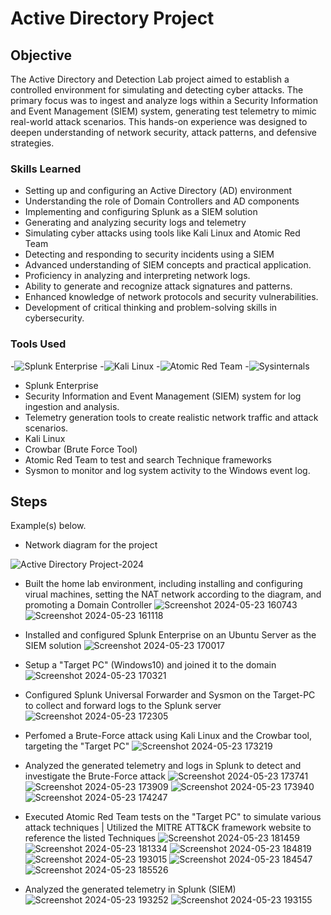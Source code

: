 # Active Directory Project

## Objective

The Active Directory and Detection Lab project aimed to establish a controlled environment for simulating and detecting cyber attacks. The primary focus was to ingest and analyze logs within a Security Information and Event Management (SIEM) system, generating test telemetry to mimic real-world attack scenarios. This hands-on experience was designed to deepen understanding of network security, attack patterns, and defensive strategies.

### Skills Learned

- Setting up and configuring an Active Directory (AD) environment
- Understanding the role of Domain Controllers and AD components
- Implementing and configuring Splunk as a SIEM solution
- Generating and analyzing security logs and telemetry
- Simulating cyber attacks using tools like Kali Linux and Atomic Red Team
- Detecting and responding to security incidents using a SIEM
- Advanced understanding of SIEM concepts and practical application.
- Proficiency in analyzing and interpreting network logs.
- Ability to generate and recognize attack signatures and patterns.
- Enhanced knowledge of network protocols and security vulnerabilities.
- Development of critical thinking and problem-solving skills in cybersecurity.

### Tools Used

-![Splunk Enterprise](https://img.shields.io/badge/Splunk_Enterprise-000000?style=for-the-badge&logo=splunk&logoColor=white)
-![Kali Linux](https://img.shields.io/badge/Kali_Linux-557C94?style=for-the-badge&logo=kali-linux&logoColor=white)
-![Atomic Red Team](https://img.shields.io/badge/Atomic_Red_Team-B22222?style=for-the-badge&logo=atom&logoColor=white)
-![Sysinternals](https://img.shields.io/badge/Sysinternals-0078D4?style=for-the-badge&logo=microsoft&logoColor=white)
- Splunk Enterprise
- Security Information and Event Management (SIEM) system for log ingestion and analysis.
- Telemetry generation tools to create realistic network traffic and attack scenarios.
- Kali Linux
- Crowbar (Brute Force Tool)
- Atomic Red Team to test and search Technique frameworks
- Sysmon to monitor  and log system activity to the Windows event log.

## Steps

Example(s) below.

* Network diagram for the project
  
![Active Directory Project-2024](https://github.com/quinnran76/Security-Engineering-Labs/assets/58571908/031ea7e9-5114-4823-a1c4-77b740ec0d27)



* Built the home lab environment, including installing and configuring virual machines, setting the NAT network according to the diagram, and promoting a Domain Controller
![Screenshot 2024-05-23 160743](https://github.com/quinnran76/Security-Engineering-Labs/assets/58571908/9c9fa566-5912-4c46-aea1-b0d21abb52f1)
![Screenshot 2024-05-23 161118](https://github.com/quinnran76/Security-Engineering-Labs/assets/58571908/5840b289-67b4-43ce-8a0b-29e14fea94c9)




* Installed and configured Splunk Enterprise on an Ubuntu Server as the SIEM solution
![Screenshot 2024-05-23 170017](https://github.com/quinnran76/Security-Engineering-Labs/assets/58571908/448bb87c-7a41-414f-925b-4f415b08a257)




* Setup a "Target PC" (Windows10) and joined it to the domain
![Screenshot 2024-05-23 170321](https://github.com/quinnran76/Security-Engineering-Labs/assets/58571908/2cb95bd6-a629-4139-834a-8cba4e1ef4f2)



* Configured Splunk Universal Forwarder and Sysmon on the Target-PC to collect and forward logs to the Splunk server
![Screenshot 2024-05-23 172305](https://github.com/quinnran76/Security-Engineering-Labs/assets/58571908/c87c041f-3dda-40fb-8b77-0f87abd4ad77)



* Perfomed a Brute-Force attack using Kali Linux and the Crowbar tool, targeting the "Target PC"
![Screenshot 2024-05-23 173219](https://github.com/quinnran76/Security-Engineering-Labs/assets/58571908/24f1122a-3143-4567-b829-09b8139f3cdf)





* Analyzed the generated telemetry and logs in Splunk to detect and investigate the Brute-Force attack
![Screenshot 2024-05-23 173741](https://github.com/quinnran76/Security-Engineering-Labs/assets/58571908/0f2b517c-eaf7-4bec-9ef5-c613c041a5e9)
![Screenshot 2024-05-23 173909](https://github.com/quinnran76/Security-Engineering-Labs/assets/58571908/a37d92bd-0f3c-4a55-8975-64244f348eb2)
![Screenshot 2024-05-23 173940](https://github.com/quinnran76/Security-Engineering-Labs/assets/58571908/b62b412f-60f3-489d-8495-28a439a441c9)
![Screenshot 2024-05-23 174247](https://github.com/quinnran76/Security-Engineering-Labs/assets/58571908/0d9e3ec2-f014-4161-8435-077c7a0b51c6)





*  Executed Atomic Red Team tests on the "Target PC" to simulate various attack techniques | Utilized the MITRE ATT&CK framework website to reference the listed Techniques
![Screenshot 2024-05-23 181459](https://github.com/quinnran76/Security-Engineering-Labs/assets/58571908/3aac4911-a2aa-47b9-a023-cd2955ffbe54)
![Screenshot 2024-05-23 181334](https://github.com/quinnran76/Security-Engineering-Labs/assets/58571908/eda5384c-dad1-4c5c-8b43-b6aec886e22c)
![Screenshot 2024-05-23 184819](https://github.com/quinnran76/Security-Engineering-Labs/assets/58571908/7ec30129-c9a2-4ba7-aa48-040c574e386e)
![Screenshot 2024-05-23 193015](https://github.com/quinnran76/Security-Engineering-Labs/assets/58571908/dd1f9029-393d-4269-827b-8a5214592a63)
![Screenshot 2024-05-23 184547](https://github.com/quinnran76/Security-Engineering-Labs/assets/58571908/b4407794-8b92-408c-86d2-d229f900b86d)
![Screenshot 2024-05-23 185526](https://github.com/quinnran76/Security-Engineering-Labs/assets/58571908/83975dba-d100-4b44-9a0e-32e0c97c9402)



*  Analyzed the generated telemetry in Splunk (SIEM)
![Screenshot 2024-05-23 193252](https://github.com/quinnran76/Security-Engineering-Labs/assets/58571908/45d6c642-8a03-48fd-a0f1-529960e17a9e)
![Screenshot 2024-05-23 193155](https://github.com/quinnran76/Security-Engineering-Labs/assets/58571908/bb5d1fb9-47f8-45d5-9e23-5acf43aa96a5)










 

